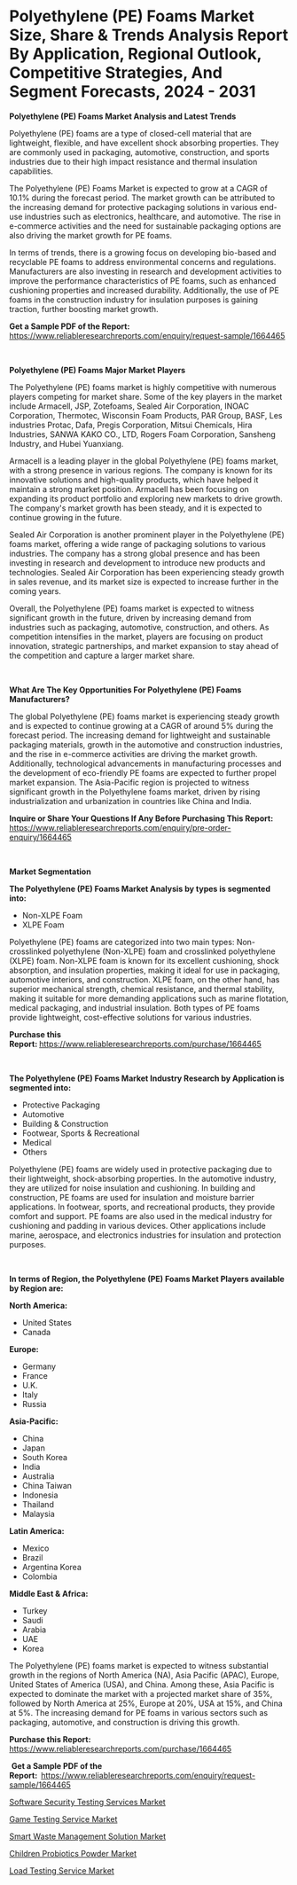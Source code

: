 <p><h1>Polyethylene (PE) Foams Market Size, Share & Trends Analysis Report By Application, Regional Outlook, Competitive Strategies, And Segment Forecasts, 2024 - 2031</h1></p><p><strong>Polyethylene (PE) Foams Market Analysis and Latest Trends</strong></p>
<p><p>Polyethylene (PE) foams are a type of closed-cell material that are lightweight, flexible, and have excellent shock absorbing properties. They are commonly used in packaging, automotive, construction, and sports industries due to their high impact resistance and thermal insulation capabilities.</p><p>The Polyethylene (PE) Foams Market is expected to grow at a CAGR of 10.1% during the forecast period. The market growth can be attributed to the increasing demand for protective packaging solutions in various end-use industries such as electronics, healthcare, and automotive. The rise in e-commerce activities and the need for sustainable packaging options are also driving the market growth for PE foams.</p><p>In terms of trends, there is a growing focus on developing bio-based and recyclable PE foams to address environmental concerns and regulations. Manufacturers are also investing in research and development activities to improve the performance characteristics of PE foams, such as enhanced cushioning properties and increased durability. Additionally, the use of PE foams in the construction industry for insulation purposes is gaining traction, further boosting market growth.</p></p>
<p><strong>Get a Sample PDF of the Report:&nbsp;</strong> <a href="https://www.reliableresearchreports.com/enquiry/request-sample/1664465">https://www.reliableresearchreports.com/enquiry/request-sample/1664465</a></p>
<p>&nbsp;</p>
<p><strong>Polyethylene (PE) Foams Major Market Players</strong></p>
<p><p>The Polyethylene (PE) foams market is highly competitive with numerous players competing for market share. Some of the key players in the market include Armacell, JSP, Zotefoams, Sealed Air Corporation, INOAC Corporation, Thermotec, Wisconsin Foam Products, PAR Group, BASF, Les industries Protac, Dafa, Pregis Corporation, Mitsui Chemicals, Hira Industries, SANWA KAKO CO., LTD, Rogers Foam Corporation, Sansheng Industry, and Hubei Yuanxiang.</p><p>Armacell is a leading player in the global Polyethylene (PE) foams market, with a strong presence in various regions. The company is known for its innovative solutions and high-quality products, which have helped it maintain a strong market position. Armacell has been focusing on expanding its product portfolio and exploring new markets to drive growth. The company's market growth has been steady, and it is expected to continue growing in the future.</p><p>Sealed Air Corporation is another prominent player in the Polyethylene (PE) foams market, offering a wide range of packaging solutions to various industries. The company has a strong global presence and has been investing in research and development to introduce new products and technologies. Sealed Air Corporation has been experiencing steady growth in sales revenue, and its market size is expected to increase further in the coming years.</p><p>Overall, the Polyethylene (PE) foams market is expected to witness significant growth in the future, driven by increasing demand from industries such as packaging, automotive, construction, and others. As competition intensifies in the market, players are focusing on product innovation, strategic partnerships, and market expansion to stay ahead of the competition and capture a larger market share.</p></p>
<p>&nbsp;</p>
<p><strong>What Are The Key Opportunities For Polyethylene (PE) Foams Manufacturers?</strong></p>
<p><p>The global Polyethylene (PE) foams market is experiencing steady growth and is expected to continue growing at a CAGR of around 5% during the forecast period. The increasing demand for lightweight and sustainable packaging materials, growth in the automotive and construction industries, and the rise in e-commerce activities are driving the market growth. Additionally, technological advancements in manufacturing processes and the development of eco-friendly PE foams are expected to further propel market expansion. The Asia-Pacific region is projected to witness significant growth in the Polyethylene foams market, driven by rising industrialization and urbanization in countries like China and India.</p></p>
<p><strong>Inquire or Share Your Questions If Any Before Purchasing This Report:</strong> <a href="https://www.reliableresearchreports.com/enquiry/pre-order-enquiry/1664465">https://www.reliableresearchreports.com/enquiry/pre-order-enquiry/1664465</a></p>
<p>&nbsp;</p>
<p><strong>Market Segmentation</strong></p>
<p><strong>The Polyethylene (PE) Foams Market Analysis by types is segmented into:</strong></p>
<p><ul><li>Non-XLPE Foam</li><li>XLPE Foam</li></ul></p>
<p><p>Polyethylene (PE) foams are categorized into two main types: Non-crosslinked polyethylene (Non-XLPE) foam and crosslinked polyethylene (XLPE) foam. Non-XLPE foam is known for its excellent cushioning, shock absorption, and insulation properties, making it ideal for use in packaging, automotive interiors, and construction. XLPE foam, on the other hand, has superior mechanical strength, chemical resistance, and thermal stability, making it suitable for more demanding applications such as marine flotation, medical packaging, and industrial insulation. Both types of PE foams provide lightweight, cost-effective solutions for various industries.</p></p>
<p><strong>Purchase this Report:&nbsp;</strong><a href="https://www.reliableresearchreports.com/purchase/1664465">https://www.reliableresearchreports.com/purchase/1664465</a></p>
<p>&nbsp;</p>
<p><strong>The Polyethylene (PE) Foams Market Industry Research by Application is segmented into:</strong></p>
<p><ul><li>Protective Packaging</li><li>Automotive</li><li>Building & Construction</li><li>Footwear, Sports & Recreational</li><li>Medical</li><li>Others</li></ul></p>
<p><p>Polyethylene (PE) foams are widely used in protective packaging due to their lightweight, shock-absorbing properties. In the automotive industry, they are utilized for noise insulation and cushioning. In building and construction, PE foams are used for insulation and moisture barrier applications. In footwear, sports, and recreational products, they provide comfort and support. PE foams are also used in the medical industry for cushioning and padding in various devices. Other applications include marine, aerospace, and electronics industries for insulation and protection purposes.</p></p>
<p>&nbsp;</p>
<p><strong>In terms of Region, the Polyethylene (PE) Foams Market Players available by Region are:</strong></p>
<p>
    <p> <strong> North America: </strong>
        <ul>
            <li>United States</li>
            <li>Canada</li>
        </ul>
        </p> 
    <p> <strong> Europe: </strong>
        <ul>
            <li>Germany</li>
            <li>France</li>
            <li>U.K.</li>
            <li>Italy</li>
            <li>Russia</li>
        </ul>
        </p> 
    <p> <strong> Asia-Pacific: </strong>
        <ul>
            <li>China</li>
            <li>Japan</li>
            <li>South Korea</li>
            <li>India</li>
            <li>Australia</li>
            <li>China Taiwan</li>
            <li>Indonesia</li>
            <li>Thailand</li>
            <li>Malaysia</li>
        </ul>
        </p> 
    <p> <strong> Latin America: </strong>
        <ul>
            <li>Mexico</li>
            <li>Brazil</li>
            <li>Argentina Korea</li>
            <li>Colombia</li>
        </ul>
        </p> 
    <p> <strong> Middle East & Africa: </strong>
        <ul>
            <li>Turkey</li>
            <li>Saudi</li>
            <li>Arabia</li>
            <li>UAE</li>
            <li>Korea</li>
        </ul>
    </p>
    </p>
<p><p>The Polyethylene (PE) foams market is expected to witness substantial growth in the regions of North America (NA), Asia Pacific (APAC), Europe, United States of America (USA), and China. Among these, Asia Pacific is expected to dominate the market with a projected market share of 35%, followed by North America at 25%, Europe at 20%, USA at 15%, and China at 5%. The increasing demand for PE foams in various sectors such as packaging, automotive, and construction is driving this growth.</p></p>
<p><strong>Purchase this Report: </strong><a href="https://www.reliableresearchreports.com/purchase/1664465">https://www.reliableresearchreports.com/purchase/1664465</a></p>
<p>&nbsp;<strong>Get a Sample PDF of the Report:&nbsp;&nbsp;</strong><a href="https://www.reliableresearchreports.com/enquiry/request-sample/1664465">https://www.reliableresearchreports.com/enquiry/request-sample/1664465</a></p>
<p><strong></strong></p>
<p><p><a href="https://medium.com/@juliemoreno2007/software-security-testing-services-market-analysis-its-cagr-market-segmentation-and-global-231954452a0e">Software Security Testing Services Market</a></p><p><a href="https://medium.com/@judyolson40/decoding-game-testing-service-market-metrics-market-share-trends-and-growth-patterns-b918153c7878">Game Testing Service Market</a></p><p><a href="https://issuu.com/reportprime-2/docs/smart-waste-management-solution-market-size-2030.p">Smart Waste Management Solution Market</a></p><p><a href="https://issuu.com/reportprime-2/docs/children-probiotics-powder-market-size-2030.pptx">Children Probiotics Powder Market</a></p><p><a href="https://medium.com/@judyolson40/load-testing-service-market-insights-into-market-cagr-market-trends-and-growth-strategies-6524f670499e">Load Testing Service Market</a></p></p>